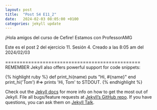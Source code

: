 ```yaml
---
layout: post
title:  "Post S4 E11_2"
date:   2024-02-03 08:05:00 +0100
categories: jekyll update
---
```

¡Hola amigos del curso de Cefire!
Estamos con ProfessorAMG

Este es el post 2 del ejercicio 11. Sesión 4.
Creado a las 8:05 am del 2024/02/03

===============================================
REMEMBER
Jekyll also offers powerful support for code snippets:

{% highlight ruby %}
def print_hi(name)
  puts "Hi, #{name}"
end
print_hi('Tom')
#=> prints 'Hi, Tom' to STDOUT.
{% endhighlight %}

Check out the [Jekyll docs][jekyll-docs] for more info on how to get the most out of Jekyll. File all bugs/feature requests at [Jekyll’s GitHub repo][jekyll-gh]. If you have questions, you can ask them on [Jekyll Talk][jekyll-talk].

[jekyll-docs]: https://jekyllrb.com/docs/home
[jekyll-gh]:   https://github.com/jekyll/jekyll
[jekyll-talk]: https://talk.jekyllrb.com/
